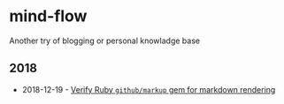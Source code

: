 # mind-flow
Another try of blogging or personal knowladge base

## 2018

- 2018-12-19 - [Verify Ruby `github/markup` gem for markdown rendering](2018/2018-12-19-github-markup-gem.md) 

